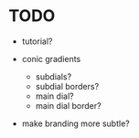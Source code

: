 # TODO

-   tutorial?

-   conic gradients

    -   subdials?
    -   subdial borders?
    -   main dial?
    -   main dial border?

-   make branding more subtle?
